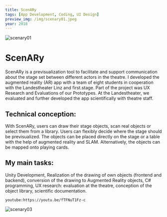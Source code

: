 ```yaml
---
title: ScenARy
tags: [App Development, Coding, UI Design]
preview_img: /img/scenary01.jpeg
year: 2018
---
```

![scenary01](/img/scenary01.jpeg)

# ScenARy

ScenARy is a previsualization tool to facilitate and support communication about the stage set between different actors in the theatre.
I developed the augmented reality (AR) app with a team of eight students in cooperation with the Landestheater Linz and first.stage. Part of the project was UX Research and Evaluations of our Prototypes. At the Landestheater, we evaluated and further developed the app scientifically with theatre staff.

## Technical conception:
With ScenARy, users can draw their stage objects, scan real objects or select them from a library. Users can flexibly decide where the stage should be previsualized. The objects can be placed directly on the stage or a table with the help of augmented reality and SLAM. Alternatively, the objects can be mapped onto playing cards.

## My main tasks:
Unity Development, Realization of the drawing of own objects (frontend and backend), conversion of the drawing to Augmented Reality objects, C# programming, UX research: evaluation at the theatre, conception of the object library, scientific documentation.

`youtube:https://youtu.be/fTFNuT1Fz-c`


![scenary03](/img/scenary03.jpg)


